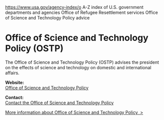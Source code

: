 

https://www.usa.gov/agency-index/o
A-Z index of U.S. government departments and agencies
Office of Refugee Resettlement services
Office of Science and Technology Policy advice

# Office of Science and Technology Policy (OSTP)

The Office of Science and Technology Policy (OSTP) advises the president on the effects of science and technology on domestic and international affairs.

**Website:**  
[Office of Science and Technology Policy](https://www.whitehouse.gov/ostp/)

**Contact:**  
[Contact the Office of Science and Technology Policy](https://www.whitehouse.gov/contact/)

[More information about Office of Science and Technology Policy  >](https://www.usa.gov/agencies/office-of-science-and-technology-policy)
